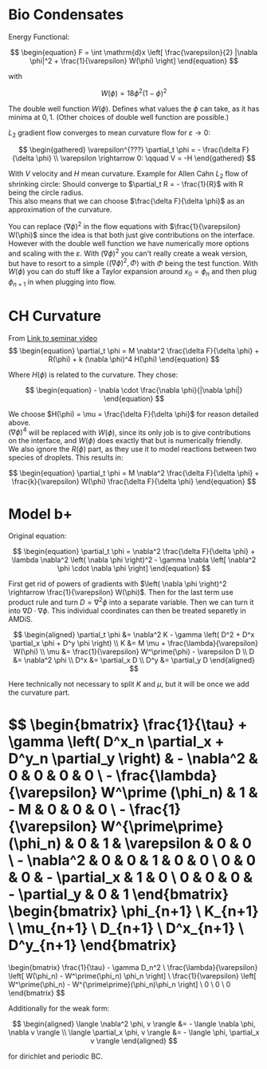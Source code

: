 # Bio Condensates

Energy Functional:

$$
\begin{equation}
    F = \int \mathrm{d}x \left[
        \frac{\varepsilon}{2} |\nabla \phi|^2 +
        \frac{1}{\varepsilon} W(\phi)
    \right]
\end{equation}
$$

with

$$
\begin{equation}
    W(\phi) = 18 \phi^2 \left( 1 - \phi \right)^2
\end{equation}
$$

The double well function $W(\phi)$. Defines what values the $\phi$ can take,
as it has minima at $0, 1$. (Other choices of double well function are possible.)

$L_2$ gradient flow converges to mean curvature flow for
$\varepsilon \rightarrow 0$:

$$
\begin{gathered}
    \varepsilon^{???} \partial_t \phi = - \frac{\delta F}{\delta \phi} \\
    \varepsilon \rightarrow 0: \qquad
    V = -H
\end{gathered}
$$

With $V$ velocity and $H$ mean curvature. Example for Allen Cahn $L_2$ flow of
shrinking circle: Should converge to $\partial_t R = - \frac{1}{R}$ with
R being the circle radius. <br>
This also means that we can choose $\frac{\delta F}{\delta \phi}$ as an approximation
of the curvature.

You can replace $(\nabla \phi)^2$ in the flow equations with
$\frac{1}{\varepsilon} W(\phi)$ since the idea is that both just give
contributions on the interface. However with the double well function we
have numerically more options and scaling with the $\varepsilon$.
With $(\nabla \phi)^2$ you can't really create a weak version, but have
to resort to a simple $\langle (\nabla \phi)^2, \Phi \rangle$ with $\Phi$
being the test function. With $W(\phi)$ you can do stuff like a Taylor
expansion around $x_0 = \phi_n$ and then plug $\phi_{n+1}$ in when plugging into
flow.

# CH Curvature

From [Link to seminar video](https://www.newton.ac.uk/seminar/40850/)
$$
\begin{equation}
    \partial_t \phi = M \nabla^2 \frac{\delta F}{\delta \phi} + R(\phi) + k (\nabla \phi)^4 H(\phi)
\end{equation}
$$

Where $H(\phi)$ is related to the curvature. They chose:

$$
\begin{equation}
    - \nabla \cdot \frac{\nabla \phi}{|\nabla \phi|}
\end{equation}
$$

We choose $H(\phi) = \mu = \frac{\delta F}{\delta \phi}$ for reason detailed above. <br>
$(\nabla \phi)^4$ will be replaced with $W(\phi)$, since its only job is to give contributions on the interface, and $W(\phi)$ does exactly that but is numerically friendly. <br>
We also ignore the $R(\phi)$ part, as they use it to model reactions between two species of droplets. This results in:

$$
\begin{equation}
    \partial_t \phi = M \nabla^2 \frac{\delta F}{\delta \phi} + \frac{k}{\varepsilon} W(\phi) \frac{\delta F}{\delta \phi}
\end{equation}
$$

# Model b+

Original equation:

$$
\begin{equation}
    \partial_t \phi = \nabla^2 \frac{\delta F}{\delta \phi} + \lambda \nabla^2 \left( \nabla \phi \right)^2 - \gamma \nabla \left[ \nabla^2 \phi \cdot \nabla \phi \right]
\end{equation}
$$

First get rid of powers of gradients with $\left( \nabla \phi \right)^2 \rightarrow \frac{1}{\varepsilon} W(\phi)$.
Then for the last term use product rule and turn $D = \nabla^2 \phi$
into a separate variable. Then we can turn it into $\nabla D \cdot \nabla \phi$. This individual coordinates can then be treated separetly in AMDiS.

$$
\begin{aligned}
    \partial_t \phi &= \nabla^2 K - \gamma \left( D^2 + D^x \partial_x \phi + D^y \phi \right) \\
    K &= M \mu + \frac{\lambda}{\varepsilon} W(\phi) \\
    \mu &= \frac{1}{\varepsilon} W^\prime(\phi) - \varepsilon D \\
    D &= \nabla^2 \phi \\
    D^x &= \partial_x D \\
    D^y &= \partial_y D
\end{aligned}
$$

Here technically not necessary to split $K$ and $\mu$, but it will be once we add the curvature part.

$$
\begin{bmatrix}
    \frac{1}{\tau} + \gamma \left( D^x_n \partial_x + D^y_n \partial_y \right) &
    - \nabla^2 &
    0 & 0 & 0 & 0 \\
    - \frac{\lambda}{\varepsilon} W^\prime (\phi_n) &
    1 &
    - M &
    0 & 0 & 0 \\
    - \frac{1}{\varepsilon} W^{\prime\prime}(\phi_n) &
    0 &
    1 &
    \varepsilon &
    0 & 0 \\
    - \nabla^2 &
    0 & 0 &
    1 &
    0 & 0 \\
    0 & 0 & 0 &
    - \partial_x &
    1 &
    0 \\
    0 & 0 & 0 &
    - \partial_y &
    0 &
    1
\end{bmatrix}
\begin{bmatrix}
    \phi_{n+1} \\
    K_{n+1} \\
    \mu_{n+1} \\
    D_{n+1} \\
    D^x_{n+1} \\
    D^y_{n+1}
\end{bmatrix}
=
\begin{bmatrix}
    \frac{1}{\tau} - \gamma D_n^2 \\
    \frac{\lambda}{\varepsilon} \left[ W(\phi_n) - W^\prime(\phi_n) \phi_n \right] \\
    \frac{1}{\varepsilon} \left[ W^\prime(\phi_n) - W^{\prime\prime}(\phi_n)\phi_n \right] \\
    0 \\
    0 \\
    0
\end{bmatrix}
$$

Additionally for the weak form:

$$
\begin{aligned}
    \langle \nabla^2 \phi, v \rangle &= - \langle \nabla \phi, \nabla v \rangle \\
    \langle \partial_x \phi, v \rangle &= - \langle \phi, \partial_x v \rangle
\end{aligned}
$$

for dirichlet and periodic BC.
